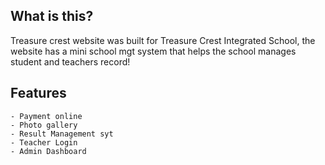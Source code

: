 ## What is this?

Treasure crest website was built for Treasure Crest Integrated School, the website has a mini school mgt system that helps the school manages student and teachers record!

## Features

    - Payment online
    - Photo gallery
    - Result Management syt
    - Teacher Login
    - Admin Dashboard

